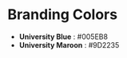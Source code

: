 # Branding Colors

* **University Blue** <a href='#'><img alt='' valign="bottom" src='https://readme-swatches.vercel.app/005EB8?style=circle'/></a>: #005EB8
* **University Maroon** <a href='#'><img alt='' valign="bottom" src='https://readme-swatches.vercel.app/9D2235?style=circle'/></a>: #9D2235
